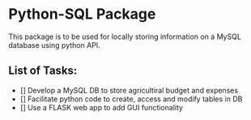 # Python-SQL Package 
This package is to be used for locally storing information on a MySQL database using python API.

## List of Tasks:

- [] Develop a MySQL DB to store agricultiral budget and expenses
- [] Facilitate python code to create, access and modify tables in DB
- [] Use a FLASK web app to add GUI functionality 